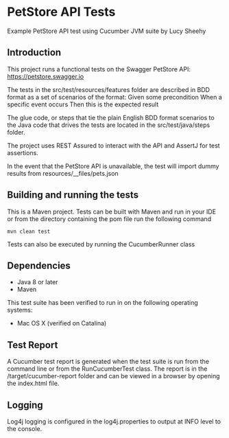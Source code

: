 # PetStore API Tests
Example PetStore API test using Cucumber JVM suite by Lucy Sheehy

## Introduction
This project runs a functional tests on the Swagger PetStore API:
https://petstore.swagger.io

The tests in the src/test/resources/features folder are described in BDD format as a set of scenarios of the format:
Given some precondition 
When a specific event occurs
Then this is the expected result

The glue code, or steps that tie the plain English BDD format scenarios to the Java code that drives the tests are 
located in the src/test/java/steps folder. 

The project uses REST Assured to interact with the API and AssertJ for test assertions.

In the event that the PetStore API is unavailable, the test will import dummy results from
resources/__files/pets.json

## Building and running the tests

This is a Maven project. Tests can be built with Maven and run in your IDE or
from the directory containing the pom file run the following command

```
mvn clean test
```

Tests can also be executed by running the CucumberRunner class

## Dependencies

* Java 8 or later
* Maven

This test suite has been verified  to run in on the following operating systems:
* Mac OS X (verified on Catalina)

## Test Report

A Cucumber test report is generated when the test suite is run from the command line or from the RunCucumberTest class. 
The report is in the /target/cucumber-report folder and can be viewed in a browser by opening the index.html file.

## Logging

Log4j logging is configured in the log4j.properties to output at INFO level to the console.

